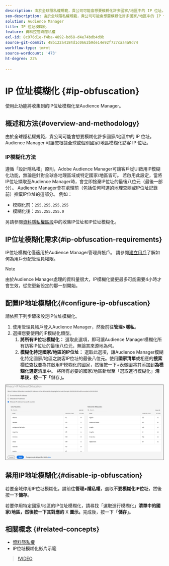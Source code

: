 ```yaml
---
description: 由於全球隱私權規範，貴公司可能會想要模糊化許多國家/地區中的 IP 位址。Audience Manager 可讓您根據全球或個別國家/地區模糊化訪客 IP 位址。
seo-description: 由於全球隱私權規範，貴公司可能會想要模糊化許多國家/地區中的 IP 位址。Audience Manager 可讓您根據全球或個別國家/地區模糊化訪客 IP 位址。
solution: Audience Manager
title: IP 位址模糊化
feature: 資料控管與隱私權
exl-id: 8c976d1e-f4ba-4892-bd68-d4e74bdb4d9b
source-git-commit: 48b122a4184d1c0662b9de14e92f727caa4a9d74
workflow-type: tm+mt
source-wordcount: '473'
ht-degree: 22%

---
```


# IP 位址模糊化 {#ip-obfuscation}

使用此功能將收集到的IP位址模糊化至Audience Manager。

## 概述和方法{#overview-and-methodology}

由於全球隱私權規範，貴公司可能會想要模糊化許多國家/地區中的 IP 位址。Audience Manager 可讓您根據全球或個別國家/地區模糊化訪客 IP 位址。

### IP模糊化方法

遵循「設計隱私權」原則，Adobe Audience Manager可讓客戶從UI啟用IP模糊化功能，無論是針對全球各地理區域或特定國家/地區皆可。 若啟用此設定，當將IP位址擷取至Audience Manager時，會立即捨棄IP位址的最後八位元（最後一部分）。 Audience Manager會在處理前（包括任何可選的地理查閱或IP位址記錄前）捨棄IP位址的這部分。 例如：

* 模糊化前：`255.255.255.255`
* 模糊化後：`255.255.255.0`

另請參閱[資料隱私權區段](/help/using/overview/data-security-and-privacy/data-privacy.md)中的收集IP位址和IP位址模糊化。

## IP位址模糊化需求{#ip-obfuscation-requirements}

IP位址模糊化僅適用於Audience Manager管理員帳戶。 請參閱[建立用戶](/help/using/features/administration/administration-overview.md#create-users)了解如何為用戶分配管理員權限。

>[!NOTE]
>
> 由於Audience Manager處理的資料量很大，IP模糊化變更最多可能需要4小時才會生效，從您更新設定的那一刻開始。

## 配置IP地址模糊化{#configure-ip-obfuscation}

請依照下列步驟來設定IP位址模糊化。

1. 使用管理員帳戶登入Audience Manager，然後前往&#x200B;**管理>隱私**。
2. 選擇您要使用的IP模糊化類型。
   1. **將所有IP位址模糊化：** 選取此選項，即可讓Audience Manager模糊化所有訪客IP位址的最後八位元，無論其來源地為何。
   2. **模糊化特定國家/地區的IP位址：** 選取此選項，讓Audience Manager模糊化特定國家/地區之訪客IP位址的最後八位元。使用&#x200B;**國家清單**&#x200B;或相應的&#x200B;**搜索**&#x200B;欄位查找要為其啟用IP模糊化的國家，然後按一下+表徵圖將其添加到&#x200B;**為模糊化選定**&#x200B;清單中。 將所有必要的國家/地區新增至「選取進行模糊化」**清單後，按一下「**&#x200B;儲存&#x200B;**」。**

![](assets/ip-obfuscation.png)

## 禁用IP地址模糊化{#disable-ip-obfuscation}

若要全域停用IP位址模糊化，請前往&#x200B;**管理>隱私權**，選取&#x200B;**不要模糊化IP位址**，然後按一下&#x200B;**儲存**。

若要停用特定國家/地區的IP位址模糊化，請尋找「選取進行模糊化」**清單中的國家/地區，然後按一下其對應的** X **圖示。**&#x200B;完成後，按一下「**儲存**」。

## 相關概念 {#related-concepts}

* [資料隱私權](/help/using/overview/data-security-and-privacy/data-privacy.md)
* IP位址模糊化影片示範
>[!VIDEO](https://video.tv.adobe.com/v/27218/)
